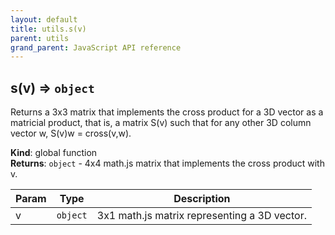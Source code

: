 ```yaml
---
layout: default
title: utils.s(v)
parent: utils
grand_parent: JavaScript API reference
---
```


## s(v) ⇒ <code>object</code>
Returns a 3x3 matrix that implements the cross product for a 3D vector
as a matricial product, that is, a matrix S(v) such that for any other
3D column  vector w, S(v)w = cross(v,w).

**Kind**: global function  
**Returns**: <code>object</code> - 4x4 math.js matrix that implements the cross product with v.  

| Param | Type | Description |
| --- | --- | --- |
| v | <code>object</code> | 3x1 math.js matrix representing a 3D vector. |